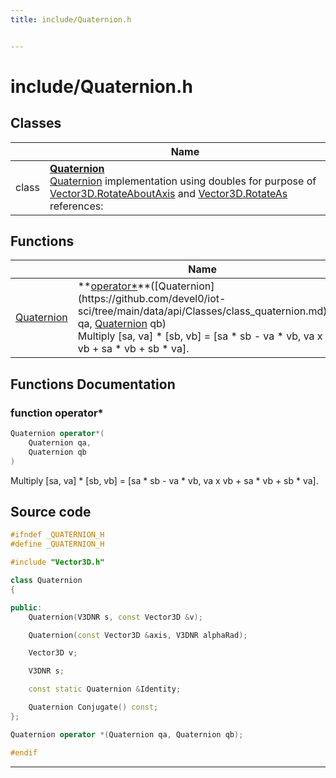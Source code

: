 ```yaml
---
title: include/Quaternion.h


---
```


# include/Quaternion.h








## Classes

|                | Name           |
| -------------- | -------------- |
| class | **[Quaternion](https://github.com/devel0/iot-sci/tree/main/data/api/Classes/class_quaternion.md)** <br>[Quaternion]() implementation using doubles for purpose of [Vector3D.RotateAboutAxis](https://github.com/devel0/iot-sci/tree/main/data/api/Classes/class_vector3_d.md#function-rotateaboutaxis) and [Vector3D.RotateAs](https://github.com/devel0/iot-sci/tree/main/data/api/Classes/class_vector3_d.md#function-rotateas) references:  |




## Functions

|                | Name           |
| -------------- | -------------- |
| [Quaternion](https://github.com/devel0/iot-sci/tree/main/data/api/Classes/class_quaternion.md) | **[operator*](https://github.com/devel0/iot-sci/tree/main/data/api/Files/_quaternion_8h.md#function-operator*)**([Quaternion](https://github.com/devel0/iot-sci/tree/main/data/api/Classes/class_quaternion.md) qa, [Quaternion](https://github.com/devel0/iot-sci/tree/main/data/api/Classes/class_quaternion.md) qb) <br>Multiply [sa, va] * [sb, vb] = [sa * sb - va * vb, va x vb + sa * vb + sb * va].  |








## Functions Documentation

### function operator*

```cpp
Quaternion operator*(
    Quaternion qa,
    Quaternion qb
)
```

Multiply [sa, va] * [sb, vb] = [sa * sb - va * vb, va x vb + sa * vb + sb * va]. 
































## Source code

```cpp
#ifndef _QUATERNION_H
#define _QUATERNION_H

#include "Vector3D.h"

class Quaternion
{

public:
    Quaternion(V3DNR s, const Vector3D &v);

    Quaternion(const Vector3D &axis, V3DNR alphaRad);

    Vector3D v;

    V3DNR s;

    const static Quaternion &Identity;

    Quaternion Conjugate() const;    
};

Quaternion operator *(Quaternion qa, Quaternion qb);

#endif
```


-------------------------------


